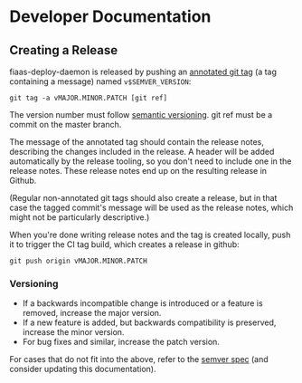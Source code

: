 # Developer Documentation

## Creating a Release

fiaas-deploy-daemon is released by pushing an [annotated git tag](https://git-scm.com/book/en/v2/Git-Basics-Tagging#_annotated_tags) (a tag containing a message) named `v$SEMVER_VERSION`:

```shell
git tag -a vMAJOR.MINOR.PATCH [git ref]
```
The version number must follow [semantic versioning](semver2). git ref must be a commit on the master branch.

The message of the annotated tag should contain the release notes, describing the changes included in the release. A header will be added automatically by the release tooling, so you don't need to include one in the release notes. These release notes end up on the resulting release in Github.

(Regular non-annotated git tags should also create a release, but in that case the tagged commit's message will be used as the release notes, which might not be particularly descriptive.)

When you're done writing release notes and the tag is created locally, push it to trigger the CI tag build, which creates a release in github:

```shell
git push origin vMAJOR.MINOR.PATCH
```

### Versioning
- If a backwards incompatible change is introduced or a feature is removed, increase the major version.
- If a new feature is added, but backwards compatibility is preserved, increase the minor version.
- For bug fixes and similar, increase the patch version.

For cases that do not fit into the above, refer to the [semver spec](semver2) (and consider updating this documentation).

[semver2]: https://semver.org/spec/v2.0.0.html
